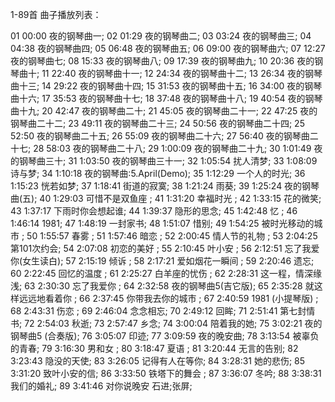 
1-89首 曲子播放列表：

01 00:00 夜的钢琴曲一;
02 01:29 夜的钢琴曲二;
03 03:24 夜的钢琴曲三;
04 04:38 夜的钢琴曲四;
05 06:48 夜的钢琴曲五;
06 09:00 夜的钢琴曲六;
07 12:27 夜的钢琴曲七;
08 15:33 夜的钢琴曲八;
09 17:39 夜的钢琴曲九;
10 20:36 夜的钢琴曲十;
11 22:40 夜的钢琴曲十一;
12 24:34 夜的钢琴曲十二;
13 26:34 夜的钢琴曲十三;
14 29:22 夜的钢琴曲十四;
15 31:53 夜的钢琴曲十五;
16 34:00 夜的钢琴曲十六;
17 35:53 夜的钢琴曲十七;
18 37:48 夜的钢琴曲十八;
19 40:54 夜的钢琴曲十九;
20 42:47 夜的钢琴曲二十;
21 45:05 夜的钢琴曲二十一;
22 47:25 夜的钢琴曲二十二;
23 49:11 夜的钢琴曲二十三;
24 50:56 夜的钢琴曲二十四;
25 52:50 夜的钢琴曲二十五;
26 55:09 夜的钢琴曲二十六;
27 56:40 夜的钢琴曲二十七;
28 58:03 夜的钢琴曲二十八;
29 1:00:09 夜的钢琴曲二十九;
30 1:01:49 夜的钢琴曲三十;
31 1:03:50 夜的钢琴曲三十一;
32 1:05:54 扰人清梦;
33 1:08:09 诗与梦;
34 1:10:18 夜的钢琴曲:5.April(Demo);
35 1:12:29  一个人的时光;
36 1:15:23 恍若如梦;
37 1:18:41 街道的寂寞; 
38 1:21:24 雨葵;
39 1:25:24 夜的钢琴曲(五);
40 1:29:03 可惜不是双鱼座 ;
41 1:31:20 幸福时光 ;
42 1:33:15 花的微笑;
43 1:37:17 下雨时你会想起谁;
44 1:39:37 隐形的思念;
45 1:42:48 忆 ;
46 1:46:14 1981; 
47 1:48:19 一封家书;
48 1:51:07 惜别;
49 1:54:25 被时光移动的城市 ;
50 1:55:57 春雾 ;
51 1:57:46 暗恋 ;
52 2:00:45 情人节的礼物 ;
53 2:04:25 第101次约会;
54 2:07:08 初恋的美好 ;
55 2:10:45 叶小安 ;
56 2:12:51 忘了我爱你(女生读白);
57 2:15:19 倾诉 ;
58 2:17:21 爱如烟花一瞬间 ;
59 2:20:46 遗忘;
60 2:22:45 回忆的温度 ;
61 2:25:27 白羊座的忧伤 ;
62 2:28:31 这一程，情深缘浅;
63 2:30:30 忘了我爱你 ;
64 2:32:58 夜的钢琴曲5(吉它版);
65 2:35:28 就这样远远地看着你 ;
66 2:37:45 你带我去你的城市 ;
67 2:40:59 1981 (小提琴版) ;
68 2:43:31 伤恋 ;
69 2:46:04 念念相忘;
70 2:49:12 回眸;
71 2:51:41 第七封情书;
72 2:54:03 秋逝;
73 2:57:47 乡念;
74 3:00:04 陪着我的她;
75 3:02:21 夜的钢琴曲5 (合奏版);
76 3:05:07 印迹;
77 3:09:59 夜的晚安曲;
78 3:13:54 被辜负的青春;
79 3:16:30 男和女 ;
80 3:18:47 夏语 ;
81 3:20:44 无言的告别;
82 3:23:43 隐没的天使;
83 3:26:05 记得有人在等你;
84 3:28:31 她的悲伤;
85 3:31:20 致叶小安的信;
86 3:33:50 铁塔下的舞会 ;
87 3:36:07 冬吟;
88 3:38:31 我们的婚礼;
89 3:41:46 对你说晚安 石进;张屏;
